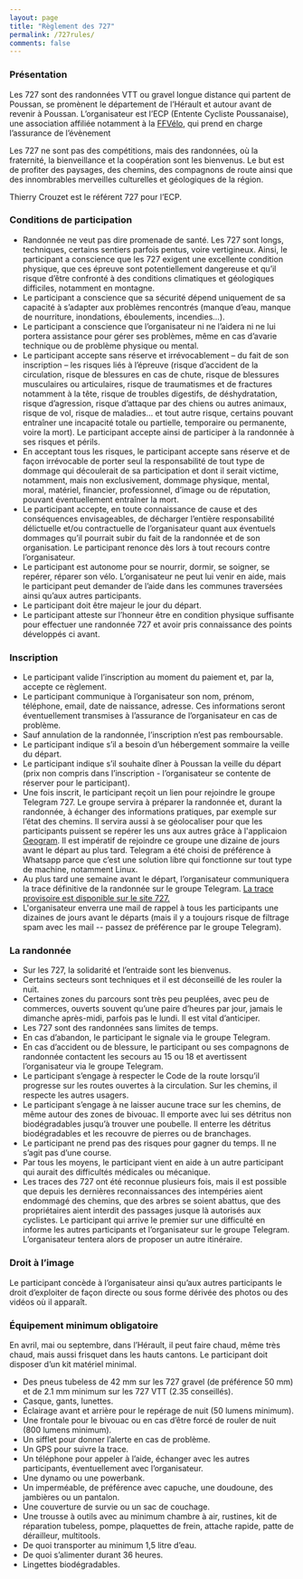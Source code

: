 ```yaml
---
layout: page
title: "Règlement des 727"
permalink: /727rules/
comments: false
---
```


### Présentation
Les 727 sont des randonnées VTT ou gravel longue distance qui partent de Poussan, se promènent le département de l’Hérault et autour avant de revenir à Poussan. L’organisateur est l’ECP (Entente Cycliste Poussanaise), une association affiliée notamment à la [FFVélo](https://ffvelo.fr/), qui prend en charge l’assurance de l’évènement

Les 727 ne sont pas des compétitions, mais des randonnées, où la fraternité, la bienveillance et la coopération sont les bienvenus. Le but est de profiter des paysages, des chemins, des compagnons de route ainsi que des innombrables merveilles culturelles et géologiques de la région.

Thierry Crouzet est le référent 727 pour l’ECP.

### Conditions de participation
- Randonnée ne veut pas dire promenade de santé. Les 727 sont longs, techniques, certains sentiers parfois pentus, voire vertigineux. Ainsi, le participant a conscience que les 727 exigent une excellente condition physique, que ces épreuve sont potentiellement dangereuse et qu’il risque d’être confronté à des conditions climatiques et géologiques difficiles, notamment en montagne.
- Le participant a conscience que sa sécurité dépend uniquement de sa capacité à s’adapter aux problèmes rencontrés (manque d’eau, manque de nourriture, inondations, éboulements, incendies…).
- Le participant a conscience que l’organisateur ni ne l’aidera ni ne lui portera assistance pour gérer ses problèmes, même en cas d’avarie technique ou de problème physique ou mental.
- Le participant accepte sans réserve et irrévocablement – du fait de son inscription – les risques liés à l’épreuve (risque d’accident de la circulation, risque de blessures en cas de chute, risque de blessures musculaires ou articulaires, risque de traumatismes et de fractures notamment à la tête, risque de troubles digestifs, de déshydratation, risque d’agression, risque d’attaque par des chiens ou autres animaux, risque de vol, risque de maladies… et tout autre risque, certains pouvant entraîner une incapacité totale ou partielle, temporaire ou permanente, voire la mort). Le participant accepte ainsi de participer à la randonnée à ses risques et périls.
- En acceptant tous les risques, le participant accepte sans réserve et de façon irrévocable de porter seul la responsabilité de tout type de dommage qui découlerait de sa participation et dont il serait victime, notamment, mais non exclusivement, dommage physique, mental, moral, matériel, financier, professionnel, d’image ou de réputation, pouvant éventuellement entraîner la mort.
- Le participant accepte, en toute connaissance de cause et des conséquences envisageables, de décharger l’entière responsabilité délictuelle et/ou contractuelle de l’organisateur quant aux éventuels dommages qu’il pourrait subir du fait de la randonnée et de son organisation. Le participant renonce dès lors à tout recours contre l’organisateur.
- Le participant est autonome pour se nourrir, dormir, se soigner, se repérer, réparer son vélo. L’organisateur ne peut lui venir en aide, mais le participant peut demander de l’aide dans les communes traversées ainsi qu’aux autres participants.
- Le participant doit être majeur le jour du départ.
- Le participant atteste sur l’honneur être en condition physique suffisante pour effectuer une randonnée 727 et avoir pris connaissance des points développés ci avant.

### Inscription
- Le participant valide l’inscription au moment du paiement et, par la, accepte ce règlement.
- Le participant communique à l’organisateur son nom, prénom, téléphone, email, date de naissance, adresse. Ces informations seront éventuellement transmises à l’assurance de l’organisateur en cas de problème.
- Sauf annulation de la randonnée, l’inscription n’est pas remboursable.
- Le participant indique s’il a besoin d’un hébergement sommaire la veille du départ.
- Le participant indique s’il souhaite dîner à Poussan la veille du départ (prix non compris dans l’inscription - l’organisateur se contente de réserver pour le participant).
- Une fois inscrit, le participant reçoit un lien pour rejoindre le groupe Telegram 727. Le groupe servira à préparer la randonnée et, durant la randonnée, à échanger des informations pratiques, par exemple sur l’état des chemins. Il servira aussi à se géolocaliser pour que les participants puissent se repérer les uns aux autres grâce à l'applicaion [Geogram](https://geo.zefal.com). Il est impératif de rejoindre ce groupe une dizaine de jours avant le départ au plus tard. Telegram a été choisi de préférence à Whatsapp parce que c’est une solution libre qui fonctionne sur tout type de machine, notamment Linux.
- Au plus tard une semaine avant le départ, l’organisateur communiquera la trace définitive de la randonnée sur le groupe Telegram. [La trace provisoire est disponible sur le site 727.](https://727bikepacking.fr)
- L'organisateur enverra une mail de rappel à tous les participants une dizaines de jours avant le départs (mais il y a toujours risque de filtrage spam avec les mail -- passez de préférence par le groupe Telegram).

### La randonnée
- Sur les 727, la solidarité et l’entraide sont les bienvenus.
- Certains secteurs sont techniques et il est déconseillé de les rouler la nuit.
- Certaines zones du parcours sont très peu peuplées, avec peu de commerces, ouverts souvent qu’une paire d’heures par jour, jamais le dimanche après-midi, parfois pas le lundi. Il est vital d’anticiper.
- Les 727 sont des randonnées sans limites de temps.
- En cas d’abandon, le participant le signale via le groupe Telegram.
- En cas d’accident ou de blessure, le participant ou ses compagnons de randonnée contactent les secours au 15 ou 18 et avertissent l’organisateur via le groupe Telegram.
- Le participant s’engage à respecter le Code de la route lorsqu’il progresse sur les routes ouvertes à la circulation. Sur les chemins, il respecte les autres usagers.
- Le participant s’engage à ne laisser aucune trace sur les chemins, de même autour des zones de bivouac. Il emporte avec lui ses détritus non biodégradables jusqu’à trouver une poubelle. Il enterre les détritus biodégradables et les recouvre de pierres ou de branchages.
- Le participant ne prend pas des risques pour gagner du temps. Il ne s’agit pas d’une course.
- Par tous les moyens, le participant vient en aide à un autre participant qui aurait des difficultés médicales ou mécanique.
- Les traces des 727 ont été reconnue plusieurs fois, mais il est possible que depuis les dernières reconnaissances des intempéries aient endommagé des chemins, que des arbres se soient abattus, que des propriétaires aient interdit des passages jusque là autorisés aux cyclistes. Le participant qui arrive le premier sur une difficulté en informe les autres participants et l’organisateur sur le groupe Telegram. L’organisateur tentera alors de proposer un autre itinéraire.

### Droit à l’image
Le participant concède à l’organisateur ainsi qu’aux autres participants le droit d’exploiter de façon directe ou sous forme dérivée des photos ou des vidéos où il apparaît.

### Équipement minimum obligatoire
En avril, mai ou septembre, dans l’Hérault, il peut faire chaud, même très chaud, mais aussi frisquet dans les hauts cantons. Le participant doit disposer d’un kit matériel minimal.
- Des pneus tubeless de 42 mm sur les 727 gravel (de préférence 50 mm) et de 2.1 mm minimum sur les 727 VTT (2.35 conseillés).
- Casque, gants, lunettes.
- Éclairage avant et arrière pour le repérage de nuit (50 lumens minimum).
- Une frontale pour le bivouac ou en cas d’être forcé de rouler de nuit (800 lumens minimum).
- Un sifflet pour donner l’alerte en cas de problème.
- Un GPS pour suivre la trace.
- Un téléphone pour appeler à l’aide, échanger avec les autres participants, éventuellement avec l’organisateur.
- Une dynamo ou une powerbank.
- Un imperméable, de préférence avec capuche, une doudoune, des jambières ou un pantalon.
- Une couverture de survie ou un sac de couchage.
- Une trousse à outils avec au minimum chambre à air, rustines, kit de réparation tubeless, pompe, plaquettes de frein, attache rapide, patte de dérailleur, multitools.
- De quoi transporter au minimum 1,5 litre d’eau.
- De quoi s’alimenter durant 36 heures.
- Lingettes biodégradables.
